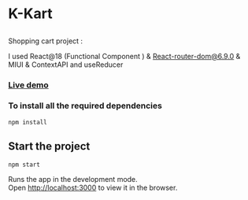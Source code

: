 <h1 align="left">K-Kart</h1>

##


Shopping cart project :

I used React@18 (Functional Component ) & React-router-dom@6.9.0 & MIUI & ContextAPI and useReducer

### [Live demo](https://sage-griffin-6f7d20.netlify.app/)
### To install all the required dependencies

```
npm install
```

## Start the project

```
npm start
```

Runs the app in the development mode.<br>
Open [http://localhost:3000](http://localhost:3000) to view it in the browser.

